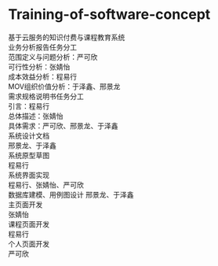 # Training-of-software-concept
基于云服务的知识付费与课程教育系统  
业务分析报告任务分工  
范围定义与问题分析：严可欣  
可行性分析：张婧怡  
成本效益分析：程易行  
MOV组织价值分析：于泽鑫、邢景龙  
需求规格说明书任务分工  
引言：程易行  
总体描述：张婧怡  
具体需求：严可欣、邢景龙、于泽鑫  
系统设计文档  
邢景龙、于泽鑫  
系统原型草图  
程易行  
系统界面实现  
程易行、张婧怡、严可欣  
数据库建模、用例图设计
邢景龙、于泽鑫  
主页面开发  
张婧怡  
课程页面开发  
程易行  
个人页面开发  
严可欣  

